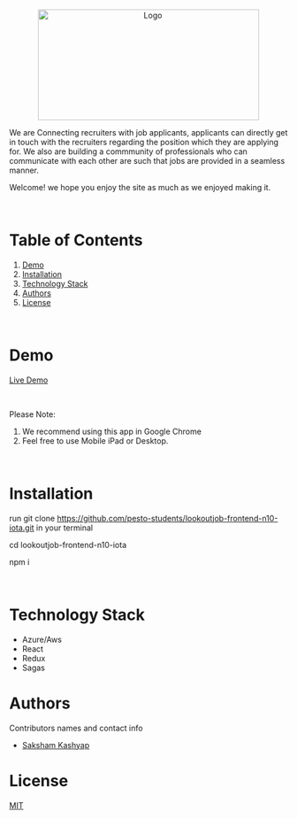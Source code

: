 <br />
<p align="center">
    <img src="https://lh3.googleusercontent.com/fife/AAWUweXG42TDJTEjkt4m7sz0wsuqMvsFOF-ojBYgOrnuJzRagunVWtgM7QIBNiqez8G8EOUMaAwNt1z64XHEeeW0TWuZ54xi1GGmaqXc20i_TJLgD7CrlboDz3FRZf7R7iYV1fxT4ZrW89hqrn7gpajWqXHZK1w3R-VMIKzNC_qOWi8qnghogzqvyWASguXBiWQaLEAy8jb_4DggQaxlbl76wd3JUL9x04KK9N5VM-K9TLo9ulE1WwzNFHL-vv0c4gORWULuJe8pyOH5kIcrmJLeh4t3NsDN2WSU8HdVJMpqEHlB1B_7mUG4xzTcCB-RkxjLpFpTy1r83IuiZJfMOQalTRgPsn2NrZofljKhJ9gQM5O8wQP9iO5j6QSsrDhaMDEQhU1KTZMzYidLYqCCnIFQGQ7hUBFQ6jS0awNUdWk1DARBo8KV8WjFXLtaxQwxbNNRhFrKj_HKWeiyf-hsK2pdzQV8DrwynHnAMYrkVy511CBb4emZftyCxzGALMC-OEFkFJ_-tnuqIU9_pQ0MV-UGyIjJBiB9X0mb4bLpltjeZNozX1FNPkH7pFm3jSd1YfTK-9LmDy4iZAvIHrw_c7W-X6samddr6LjFhnsJn1WUYePjYnrYh3ASh8RLtwxtb1AahkxlLw8mxvgoioHyErS2Q4Q6KZyp8OPPQRjYjulnzQ37jRTywctDjuULmsmCh6aT8_ZBlvzHTADtpywGZZYsyC--LjBQitxd=s220?authuser=0" alt="Logo" width="400" height="200" >
</p>

We are Connecting recruiters with job applicants, applicants can directly get in touch with the recruiters regarding the position which they are applying for. We also are building a commmunity of professionals who can communicate with each other are such that jobs are provided in a seamless manner. 


Welcome! we hope you enjoy the site as much as we enjoyed making it.

<!-- TABLE OF CONTENTS -->
<br/>

# Table of Contents

1. [Demo](#demo)
2. [Installation](#installation)
3. [Technology Stack](#technology-stack)
4. [Authors](#authors)
5. [License](#license)

<br/>

# Demo
[Live Demo](http://lookoutjob.centralindia.cloudapp.azure.com:3000/)

<br/>

Please Note:

1. We recommend using this app in Google Chrome
2. Feel free to use Mobile iPad or Desktop.


<br/>


# Installation

run git clone https://github.com/pesto-students/lookoutjob-frontend-n10-iota.git in your terminal

cd lookoutjob-frontend-n10-iota

npm i

<br/>

# Technology Stack

- Azure/Aws
- React
- Redux
- Sagas

# Authors

Contributors names and contact info

- [Saksham Kashyap](https://github.com/saksham22)


# License

[MIT](https://opensource.org/licenses/MIT)
